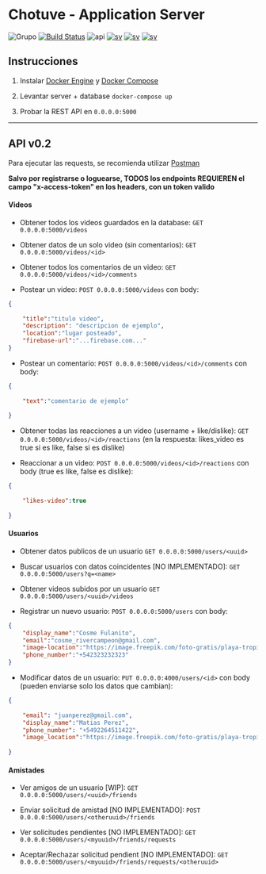 # Chotuve - Application Server
![Grupo](https://img.shields.io/badge/grupo-11-blue) [![Build Status](https://travis-ci.com/Franco-Giordano/chotuve-appserver.svg?token=7zpnJJggDS7tTpxSzkvp&branch=master)](https://travis-ci.com/Franco-Giordano/chotuve-appserver)
![api](https://img.shields.io/badge/api-v0.2-blueviolet)
[![sv](https://img.shields.io/badge/view-media%20sv-important)](https://github.com/sebalogue/chotuve-mediaserver)
[![sv](https://img.shields.io/badge/view-auth%20sv-important)](https://github.com/santiagomariani/chotube-auth-server)
[![sv](https://img.shields.io/badge/view-android-important)](https://github.com/javier2409/Chotuve-Android)

## Instrucciones

1. Instalar [Docker Engine](https://docs.docker.com/engine/install/) y [Docker Compose](https://docs.docker.com/compose/install/)

2. Levantar server + database
```docker-compose up```

4. Probar la REST API en `0.0.0.0:5000`



---------------------------------------------


## API v0.2

Para ejecutar las requests, se recomienda utilizar [Postman](https://www.postman.com/downloads/)

**Salvo por registrarse o loguearse, TODOS los endpoints REQUIEREN el campo "x-access-token" en los headers, con un token valido**

#### Videos

- Obtener todos los videos guardados en la database:
`GET 0.0.0.0:5000/videos`

- Obtener datos de un solo video (sin comentarios):
`GET 0.0.0.0:5000/videos/<id>`

- Obtener todos los comentarios de un video:
`GET 0.0.0.0:5000/videos/<id>/comments`

- Postear un video:
`POST 0.0.0.0:5000/videos` con body:
```json
{
	
	"title":"titulo video",
	"description": "descripcion de ejemplo",
	"location":"lugar posteado",
	"firebase-url":"...firebase.com..."
}
```

- Postear un comentario:
`POST 0.0.0.0:5000/videos/<id>/comments` con body:
```json
{
	
	"text":"comentario de ejemplo"
	
}
```

- Obtener todas las reacciones a un video (username + like/dislike):
`GET 0.0.0.0:5000/videos/<id>/reactions` (en la respuesta: likes_video es true si es like, false si es dislike)


- Reaccionar a un video:
`POST 0.0.0.0:5000/videos/<id>/reactions` con body (true es like, false es dislike):
```json
{
	
	"likes-video":true
	
}
```

#### Usuarios

- Obtener datos publicos de un usuario
```GET 0.0.0.0:5000/users/<uuid>```

- Buscar usuarios con datos coincidentes [NO IMPLEMENTADO]:
```GET 0.0.0.0:5000/users?q=<name>```

- Obtener videos subidos por un usuario
```GET 0.0.0.0:5000/users/<uuid>/videos```

- Registrar un nuevo usuario:
```POST 0.0.0.0:5000/users```
con body:
```json
{
	"display_name":"Cosme Fulanito",
	"email":"cosme_rivercampeon@gmail.com",
	"image-location":"https://image.freepik.com/foto-gratis/playa-tropical_74190-188.jpg",
	"phone_number":"+542323232323"
}
```

- Modificar datos de un usuario:
`PUT 0.0.0.0:4000/users/<id>` con body (pueden enviarse solo los datos que cambian):
```json
{
	
	"email": "juanperez@gmail.com",
	"display_name":"Matias Perez",
	"phone_number": "+5492264511422",
	"image_location":"https://image.freepik.com/foto-gratis/playa-tropical_74190-188.jpg"
	
}
```
#### Amistades

- Ver amigos de un usuario [WIP]:
```GET 0.0.0.0:5000/users/<uuid>/friends```

- Enviar solicitud de amistad [NO IMPLEMENTADO]:
```POST 0.0.0.0:5000/users/<otheruuid>/friends```


- Ver solicitudes pendientes [NO IMPLEMENTADO]:
```GET 0.0.0.0:5000/users/<myuuid>/friends/requests```


- Aceptar/Rechazar solicitud pendient [NO IMPLEMENTADO]:
```GET 0.0.0.0:5000/users/<myuuid>/friends/requests/<otheruuid>```